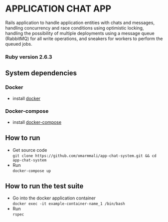 # APPLICATION CHAT APP

Rails application to handle application entities with chats and messages,   
handling concurrency and race conditions using optimistic locking,  
handling the possibility of multiple deployments using a message queue
(RabbitMQ) for all write operations, and sneakers for workers to perform
the queued jobs.

### Ruby version 2.6.3

## System dependencies
### Docker
* install [docker](https://docs.docker.com/install/)
### Docker-compose
* install [docker-compose](https://docs.docker.com/compose/install/)
## How to run
* Get source code   
```git clone https://github.com/omarmmali/app-chat-system.git && cd app-chat-system```
* Run   
```docker-compose up```
## How to run the test suite
* Go into the docker application container   
```docker exec -it example-container-name_1 /bin/bash```
* Run   
```rspec```